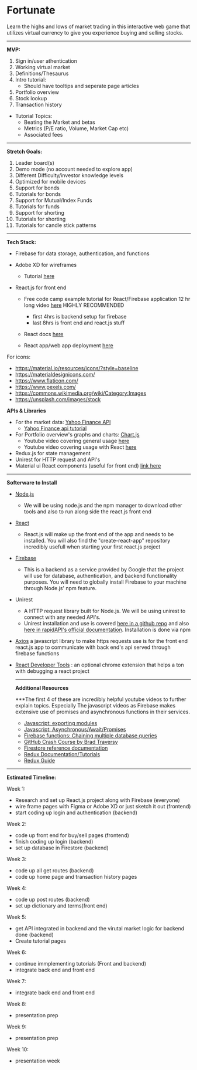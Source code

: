 # Fortunate

Learn the highs and lows of market trading in this interactive web game that utilizes virtual currency to give you experience buying and selling stocks.

---

**MVP:**

1. Sign in/user athentication
2. Working virtual market
3. Definitions/Thesaurus
4. Intro tutorial:
   - Should have tooltips and seperate page articles
5. Portfolio overview
6. Stock lookup
7. Transaction history

- Tutorial Topics:
  - Beating the Market and betas
  - Metrics (P/E ratio, Volume, Market Cap etc)
  - Associated fees

---

**Stretch Goals:**

1. Leader board(s)
2. Demo mode (no account needed to explore app)
3. Different Difficulty/investor knowledge levels
4. Optimized for mobile devices
5. Support for bonds
6. Tutorials for bonds
7. Support for Mutual/Index Funds
8. Tutorials for funds
9. Support for shorting
10. Tutorials for shorting
11. Tutorials for candle stick patterns

---

**Tech Stack:**

- Firebase for data storage, authentication, and functions
- Adobe XD for wireframes
  - Tutorial [here](https://letsxd.com/getting-started)
- React.js for front end

  - Free code camp example tutorial for React/Firebase application 12 hr long video [here](https://www.youtube.com/watch?v=m_u6P5k0vP0&ab_channel=freeCodeCamp.org) HIGHLY RECOMMENDED
    - first 4hrs is backend setup for firebase
    - last 8hrs is front end and react.js stuff
  - React docs [here](https://reactjs.org/docs/getting-started.html)

  - React app/web app deployment [here](https://rapidapi.com/blog/how-to-deploy-a-react-app/)

For icons:

- https://material.io/resources/icons/?style=baseline
- https://materialdesignicons.com/
- https://www.flaticon.com/
- https://www.pexels.com/
- https://commons.wikimedia.org/wiki/Category:Images
- https://unsplash.com/images/stock

**APIs & Libraries**

- For the market data: [Yahoo Finance API](https://rapidapi.com/apidojo/api/yahoo-finance1)
  - [Yahoo Finance api tutorial](https://rapidapi.com/blog/how-to-use-the-yahoo-finance-api/)
- For Portfolio overview's graphs and charts: [Chart.js](https://www.chartjs.org/)
  - Youtube video covering general usage [here](https://www.youtube.com/watch?v=sE08f4iuOhA&ab_channel=TraversyMedia)
  - Youtube video covering usage with React [here](https://www.youtube.com/watch?v=Ly-9VTXJlnA&ab_channel=TraversyMedia)
- Redux.js for state management
- Unirest for HTTP request and API's
- Material ui React components (useful for front end) [link here](https://material-ui.com/)

---

**Softerware to Install**

- [Node.js](https://nodejs.org/en/download/)
  - We will be using node.js and the npm manager to download other tools and also to run along side the react.js front end
- [React](https://reactjs.org/docs/getting-started.html)
  - React.js will make up the front end of the app and needs to be installed. You will also find the "create-react-app" repository incredibly usefull when starting your first react.js project
- [Firebase](https://firebase.google.com/)
  - This is a backend as a service provided by Google that the project will use for database, authentication, and backend functionality purposes. You will need to globally install Firebase to your machine through Node.js' npm feature.
- Unirest
  - A HTTP request library built for Node.js. We will be using unirest to connect with any needed API's.
  - Unirest installation and use is covered [here in a github repo](https://github.com/Kong/unirest-nodejs) and also [here in rapidAPI's official documentation](https://docs.rapidapi.com/docs/nodejs-unirest). Installation is done via npm
- [Axios](https://www.npmjs.com/package/axios#features) a javascript library to make https requests use is for the front end react.js app to communicate with back end's api served through firebase functions
- [React Developer Tools](https://chrome.google.com/webstore/detail/react-developer-tools/fmkadmapgofadopljbjfkapdkoienihi/related?hl=en) : an optional chrome extension that helps a ton with debugging a react project

  ***

  **Additional Resources**

  \*\*\*The first 4 of these are incredibly helpful youtube videos to further explain topics. Especially The javascript videos as Firebase makes extensive use of promises and asynchronous functions in their services.

  - [Javascript: exporting modules](https://www.youtube.com/watch?v=YGHnvrDGmJw&ab_channel=DavidConnelly)
  - [Javascript: Asynchronous/Await/Promises](https://www.youtube.com/watch?v=V_Kr9OSfDeU&list=LL&index=2&ab_channel=FrancisMasangcayFrancisMasangcay)
  - [Firebase functions: Chaining multiple database queries](https://firebase.google.com/docs/functions/video-series)
  - [GitHub Crash Course by Brad Traversy](https://www.youtube.com/watch?v=SWYqp7iY_Tc&feature=youtu.be&ab_channel=TraversyMedia)
  - [Firestore reference documentation](https://googleapis.dev/nodejs/firestore/latest/)
  - [Redux Documentation/Tutorials](https://react-redux.js.org/introduction/quick-start)
  - [Redux Guide](https://daveceddia.com/what-does-redux-do/)

---

**Estimated Timeline:**

Week 1:

- Research and set up React.js project along with Firebase (everyone)
- wire frame pages with Figma or Adobe XD or just sketch it out (frontend)
- start coding up login and authentication (backend)

Week 2:

- code up front end for buy/sell pages (frontend)
- finish coding up login (backend)
- set up database in Firestore (backend)

Week 3:

- code up all get routes (backend)
- code up home page and transaction history pages

Week 4:

- code up post routes (backend)
- set up dictionary and terms(front end)

Week 5:

- get API integrated in backend and the virutal market logic for backend done (backend)
- Create tutorial pages

Week 6:

- continue immplementing tutorials (Front and backend)
- integrate back end and front end

Week 7:

- integrate back end and front end

Week 8:

- presentation prep

Week 9:

- presentation prep

Week 10:

- presentation week
